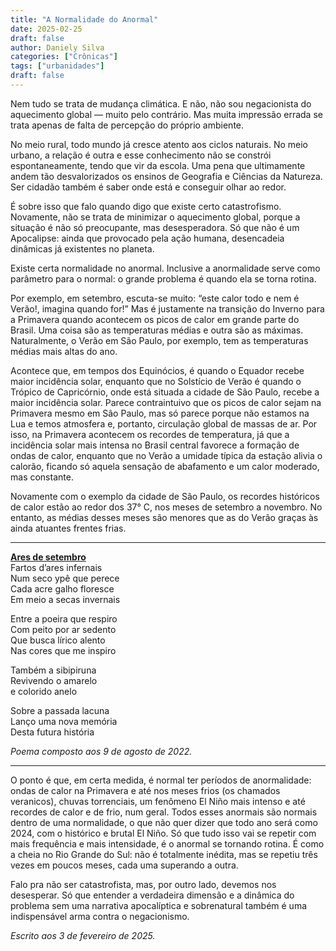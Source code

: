 ```yaml
---
title: "A Normalidade do Anormal"
date: 2025-02-25
draft: false
author: Daniely Silva
categories: ["Crônicas"]
tags: ["urbanidades"]
draft: false
---
```

Nem tudo se trata de mudança climática. E não, não sou negacionista do aquecimento global — muito pelo contrário. Mas muita impressão errada se trata apenas de falta de percepção do próprio ambiente.

<!--more-->

No meio rural, todo mundo já cresce atento aos ciclos naturais. No meio urbano, a relação é outra e esse conhecimento não se constrói espontaneamente, tendo que vir da escola. Uma pena que ultimamente andem tão desvalorizados os ensinos de Geografia e Ciências da Natureza. Ser cidadão também é saber onde está e conseguir olhar ao redor.

É sobre isso que falo quando digo que existe certo catastrofismo. Novamente, não se trata de minimizar o aquecimento global, porque a situação é não só preocupante, mas desesperadora. Só que não é um Apocalipse: ainda que provocado pela ação humana, desencadeia dinâmicas já existentes no planeta.

Existe certa normalidade no anormal. Inclusive a anormalidade serve como parâmetro para o normal: o grande problema é quando ela se torna rotina.

Por exemplo, em setembro, escuta-se muito: “este calor todo e nem é Verão!, imagina quando for!” Mas é justamente na transição do Inverno para a Primavera quando acontecem os picos de calor em grande parte do Brasil. Uma coisa são as temperaturas médias e outra são as máximas. Naturalmente, o Verão em São Paulo, por exemplo, tem as temperaturas médias mais altas do ano.

Acontece que, em tempos dos Equinócios, é quando o Equador recebe maior incidência solar, enquanto que no Solstício de Verão é quando o Trópico de Capricórnio, onde está situada a cidade de São Paulo, recebe a maior incidência solar. Parece contraintuivo que os picos de calor sejam na Primavera mesmo em São Paulo, mas só parece porque não estamos na Lua e temos atmosfera e, portanto, circulação global de massas de ar. Por isso, na Primavera acontecem os recordes de temperatura, já que a incidência solar mais intensa no Brasil central favorece a formação de ondas de calor, enquanto que no Verão a umidade típica da estação alivia o calorão, ficando só aquela sensação de abafamento e um calor moderado, mas constante.

Novamente com o exemplo da cidade de São Paulo, os recordes históricos de calor estão ao redor dos 37° C, nos meses de setembro a novembro. No entanto, as médias desses meses são menores que as do Verão graças às ainda atuantes frentes frias.

<hr>

**[Ares de setembro](/blog/poesia/2025-02-25-poesia-ares-de-setembro)**\
Fartos d’ares infernais\
Num seco ypê que perece\
Cada acre galho floresce\
Em meio a secas invernais

Entre a poeira que respiro\
Com peito por ar sedento\
Que busca lírico alento\
Nas cores que me inspiro

Também a sibipiruna\
Revivendo o amarelo\
e colorido anelo

Sobre a passada lacuna\
Lanço uma nova memória\
Desta futura história

*Poema composto aos 9 de agosto de 2022.*

<hr>

O ponto é que, em certa medida, é normal ter períodos de anormalidade: ondas de calor na Primavera e até nos meses frios (os chamados veranicos), chuvas torrenciais, um fenômeno El Niño mais intenso e até recordes de calor e de frio, num geral. Todos esses anormais são normais dentro de uma normalidade, o que não quer dizer que todo ano será como 2024, com o histórico e brutal El Niño. Só que tudo isso vai se repetir com mais frequência e mais intensidade, é o anormal se tornando rotina. É como a cheia no Rio Grande do Sul: não é totalmente inédita, mas se repetiu três vezes em poucos meses, cada uma superando a outra.

Falo pra não ser catastrofista, mas, por outro lado, devemos nos desesperar. Só que entender a verdadeira dimensão e a dinâmica do problema sem uma narrativa apocalíptica e sobrenatural também é uma indispensável arma contra o negacionismo.

*Escrito aos 3 de fevereiro de 2025.*
